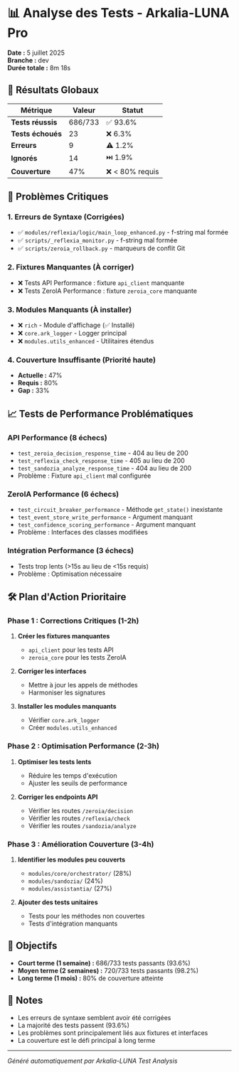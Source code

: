 # 📊 Analyse des Tests - Arkalia-LUNA Pro

**Date :** 5 juillet 2025  
**Branche :** dev  
**Durée totale :** 8m 18s  

## 🎯 Résultats Globaux

| Métrique | Valeur | Statut |
|----------|--------|--------|
| **Tests réussis** | 686/733 | ✅ 93.6% |
| **Tests échoués** | 23 | ❌ 6.3% |
| **Erreurs** | 9 | ⚠️ 1.2% |
| **Ignorés** | 14 | ⏭️ 1.9% |
| **Couverture** | 47% | ❌ < 80% requis |

## 🚨 Problèmes Critiques

### 1. **Erreurs de Syntaxe** (Corrigées)
- ✅ `modules/reflexia/logic/main_loop_enhanced.py` - f-string mal formée
- ✅ `scripts/_reflexia_monitor.py` - f-string mal formée  
- ✅ `scripts/zeroia_rollback.py` - marqueurs de conflit Git

### 2. **Fixtures Manquantes** (À corriger)
- ❌ Tests API Performance : fixture `api_client` manquante
- ❌ Tests ZeroIA Performance : fixture `zeroia_core` manquante

### 3. **Modules Manquants** (À installer)
- ❌ `rich` - Module d'affichage (✅ Installé)
- ❌ `core.ark_logger` - Logger principal
- ❌ `modules.utils_enhanced` - Utilitaires étendus

### 4. **Couverture Insuffisante** (Priorité haute)
- **Actuelle :** 47%
- **Requis :** 80%
- **Gap :** 33%

## 📈 Tests de Performance Problématiques

### API Performance (8 échecs)
- `test_zeroia_decision_response_time` - 404 au lieu de 200
- `test_reflexia_check_response_time` - 405 au lieu de 200
- `test_sandozia_analyze_response_time` - 404 au lieu de 200
- Problème : Fixture `api_client` mal configurée

### ZeroIA Performance (6 échecs)
- `test_circuit_breaker_performance` - Méthode `get_state()` inexistante
- `test_event_store_write_performance` - Argument manquant
- `test_confidence_scoring_performance` - Argument manquant
- Problème : Interfaces des classes modifiées

### Intégration Performance (3 échecs)
- Tests trop lents (>15s au lieu de <15s requis)
- Problème : Optimisation nécessaire

## 🛠️ Plan d'Action Prioritaire

### Phase 1 : Corrections Critiques (1-2h)
1. **Créer les fixtures manquantes**
   - `api_client` pour les tests API
   - `zeroia_core` pour les tests ZeroIA

2. **Corriger les interfaces**
   - Mettre à jour les appels de méthodes
   - Harmoniser les signatures

3. **Installer les modules manquants**
   - Vérifier `core.ark_logger`
   - Créer `modules.utils_enhanced`

### Phase 2 : Optimisation Performance (2-3h)
1. **Optimiser les tests lents**
   - Réduire les temps d'exécution
   - Ajuster les seuils de performance

2. **Corriger les endpoints API**
   - Vérifier les routes `/zeroia/decision`
   - Vérifier les routes `/reflexia/check`
   - Vérifier les routes `/sandozia/analyze`

### Phase 3 : Amélioration Couverture (3-4h)
1. **Identifier les modules peu couverts**
   - `modules/core/orchestrator/` (28%)
   - `modules/sandozia/` (24%)
   - `modules/assistantia/` (27%)

2. **Ajouter des tests unitaires**
   - Tests pour les méthodes non couvertes
   - Tests d'intégration manquants

## 🎯 Objectifs

- **Court terme (1 semaine) :** 686/733 tests passants (93.6%)
- **Moyen terme (2 semaines) :** 720/733 tests passants (98.2%)
- **Long terme (1 mois) :** 80% de couverture atteinte

## 📝 Notes

- Les erreurs de syntaxe semblent avoir été corrigées
- La majorité des tests passent (93.6%)
- Les problèmes sont principalement liés aux fixtures et interfaces
- La couverture est le défi principal à long terme

---
*Généré automatiquement par Arkalia-LUNA Test Analysis* 